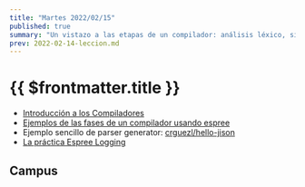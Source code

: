 ```yaml
---
title: "Martes 2022/02/15"
published: true
summary: "Un vistazo a las etapas de un compilador: análisis léxico, sintáctico, análisis dependiente del contexto, transformaciones árbol y generación de código"
prev: 2022-02-14-leccion.md
---
```


# {{ $frontmatter.title }}

* [Introducción a los Compiladores](https://docs.google.com/presentation/d/1N8h99dXzud9HzH8XY6QCZSmATCAWXtZebuqRTiy8qMU/edit?usp=sharing)
* [Ejemplos de las fases de un compilador usando espree](/temas/introduccion-a-pl/esprima.html#repl-example)
* Ejemplo sencillo de parser generator: [crguezl/hello-jison](https://github.com/crguezl/hello-jison)
* [La práctica Espree Logging](/practicas/esprima-logging.html)

## Campus

<campus-virtual></campus-virtual>

